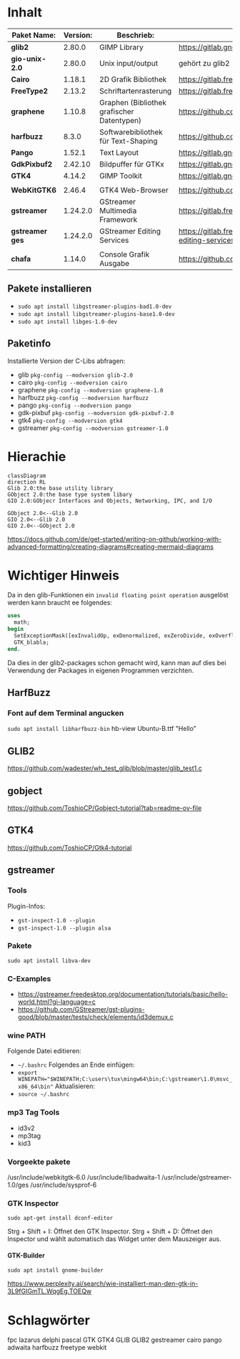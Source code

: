 # Inhalt
| **Paket Name:**   | **Version:** | **Beschrieb:**                             | **Download:**                                                  |
| ---               | ---          | ---                                        | ---                                                            |
| **glib2**         | 2.80.0       | GIMP Library                               | https://gitlab.gnome.org/GNOME/glib                            |
| **gio-unix-2.0**  | 2.80.0       | Unix input/output                          | gehört zu glib2                                                |
| **Cairo**         | 1.18.1       | 2D Grafik Bibliothek                       | https://gitlab.freedesktop.org/cairo/cairo                     |
| **FreeType2**     | 2.13.2       | Schriftartenrasterung                      | https://gitlab.freedesktop.org/freetype/freetype               |
| **graphene**      | 1.10.8       | Graphen (Bibliothek grafischer Datentypen) | https://github.com/ebassi/graphene                             |
| **harfbuzz**      | 8.3.0        | Softwarebibliothek für Text-Shaping        | https://github.com/harfbuzz/harfbuzz                           |
| **Pango**         | 1.52.1       | Text Layout                                | https://gitlab.gnome.org/GNOME/pango                           |
| **GdkPixbuf2**    | 2.42.10      | Bildpuffer für GTKx                        | https://gitlab.gnome.org/GNOME/gdk-pixbuf                      |
| **GTK4**          | 4.14.2       | GIMP Toolkit                               | https://gitlab.gnome.org/GNOME/gtk                             |
|                   |              |                                            |                                                                |
| **WebKitGTK6**    | 2.46.4       | GTK4 Web-Browser                           | https://github.com/WebKit                                      |
| **gstreamer**     | 1.24.2.0     | GStreamer Multimedia Framework             | https://gitlab.freedesktop.org/gstreamer                       |
| **gstreamer ges** | 1.24.2.0     | GStreamer Editing Services                 | https://gitlab.freedesktop.org/gstreamer/gst-editing-services  |
|                   |              |                                            |                                                                |
| **chafa**         | 1.14.0       | Console Grafik Ausgabe                     | https://github.com/hpjansson/chafa                             |


## Pakete installieren
- `sudo apt install libgstreamer-plugins-bad1.0-dev`
- `sudo apt install libgstreamer-plugins-base1.0-dev`
- `sudo apt install libges-1.0-dev` 


## Paketinfo
Installierte Version der C-Libs abfragen:
- glib `pkg-config --modversion glib-2.0` 
- cairo `pkg-config --modversion cairo` 
- graphene `pkg-config --modversion graphene-1.0`
- harfbuzz `pkg-config --modversion harfbuzz`
- pango `pkg-config --modversion pango` 
- gdk-pixbuf `pkg-config --modversion gdk-pixbuf-2.0` 
- gtk4 `pkg-config --modversion gtk4` 
- gstreamer `pkg-config --modversion gstreamer-1.0` 

# Hierachie

```mermaid
classDiagram
direction RL
Glib 2.0:the base utility library
GObject 2.0:the base type system libary
GIO 2.0:GObjecr Interfaces and Objects, Networking, IPC, and I/O

GObject 2.0<--Glib 2.0
GIO 2.0<--Glib 2.0
GIO 2.0<--GObject 2.0
```

https://docs.github.com/de/get-started/writing-on-github/working-with-advanced-formatting/creating-diagrams#creating-mermaid-diagrams


# Wichtiger Hinweis
Da in den glib-Funktionen ein `invalid floating point operation` ausgelöst werden kann braucht ee folgendes:
```pascal
uses
  math;
begin
  SetExceptionMask([exInvalidOp, exDenormalized, exZeroDivide, exOverflow, exUnderflow, exPrecision]);
  GTK_blabla;
end.
```
Da dies in der glib2-packages schon gemacht wird, kann man auf dies bei Verwendung der Packages in eigenen Programmen verzichten.

## HarfBuzz

### Font auf dem Terminal angucken
`sudo apt install libharfbuzz-bin`
hb-view Ubuntu-B.ttf "Hello"






## GLIB2 
https://github.com/wadester/wh_test_glib/blob/master/glib_test1.c

## gobject
https://github.com/ToshioCP/Gobject-tutorial?tab=readme-ov-file

## GTK4
https://github.com/ToshioCP/Gtk4-tutorial

## gstreamer

### Tools
Plugin-Infos:
- `gst-inspect-1.0 --plugin`
- `gst-inspect-1.0 --plugin alsa`

### Pakete
`sudo apt install libva-dev`

### C-Examples
- https://gstreamer.freedesktop.org/documentation/tutorials/basic/hello-world.html?gi-language=c
- https://github.com/GStreamer/gst-plugins-good/blob/master/tests/check/elements/id3demux.c

### wine PATH
Folgende Datei editieren:
- `~/.bashrc`
Folgendes an Ende einfügen:
- `export WINEPATH="$WINEPATH;C:\users\tux\mingw64\bin;C:\gstreamer\1.0\msvc_x86_64\bin"`
Aktualisieren:
- `source ~/.bashrc`

### mp3 Tag Tools
- id3v2
- mp3tag
- kid3

### Vorgeekte pakete

/usr/include/webkitgtk-6.0
/usr/include/libadwaita-1
/usr/include/gstreamer-1.0/ges
/usr/include/sysprof-6

### GTK Inspector

`sudo apt-get install dconf-editor`

Strg + Shift + I: Öffnet den GTK Inspector.
Strg + Shift + D: Öffnet den Inspector und wählt automatisch das Widget unter dem Mauszeiger aus.

#### GTK-Builder

`sudo apt install gnome-builder`



https://www.perplexity.ai/search/wie-installiert-man-den-gtk-in-3L9fGIGmTL.WqgEg.TOEQw

# Schlagwörter
fpc lazarus delphi pascal GTK GTK4 GLIB GLIB2 gestreamer cairo pango adwaita harfbuzz freetype webkit








